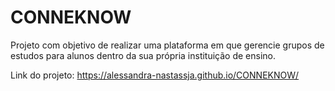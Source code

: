 # CONNEKNOW

Projeto com objetivo de realizar uma plataforma em que gerencie grupos de estudos para alunos dentro da sua própria instituição de ensino.

Link do projeto: https://alessandra-nastassja.github.io/CONNEKNOW/
